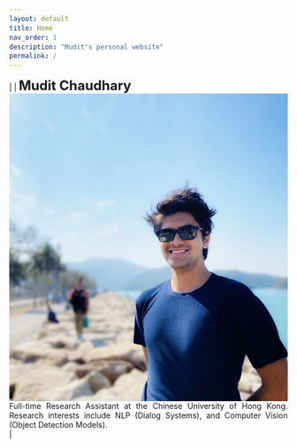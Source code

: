 ```yaml
---
layout: default
title: Home
nav_order: 1
description: "Mudit's personal website"
permalink: /
---
```

|<img src="./me.jpg" alt="Me" align="left" style="padding: 0px; width: 1000px;" /> | <b><font size="5">Mudit Chaudhary</font></b> <br> <div style="text-align: justify;">Full-time Research Assistant at the Chinese University of Hong Kong. Research interests include NLP (Dialog Systems), and Computer Vision (Object Detection Models). </div>|  
